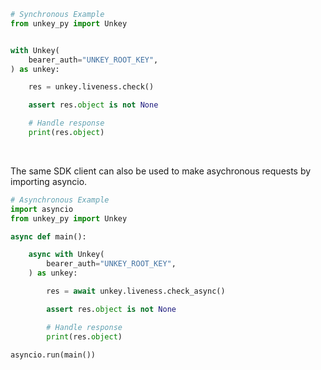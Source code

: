 <!-- Start SDK Example Usage [usage] -->
```python
# Synchronous Example
from unkey_py import Unkey


with Unkey(
    bearer_auth="UNKEY_ROOT_KEY",
) as unkey:

    res = unkey.liveness.check()

    assert res.object is not None

    # Handle response
    print(res.object)
```

</br>

The same SDK client can also be used to make asychronous requests by importing asyncio.
```python
# Asynchronous Example
import asyncio
from unkey_py import Unkey

async def main():

    async with Unkey(
        bearer_auth="UNKEY_ROOT_KEY",
    ) as unkey:

        res = await unkey.liveness.check_async()

        assert res.object is not None

        # Handle response
        print(res.object)

asyncio.run(main())
```
<!-- End SDK Example Usage [usage] -->